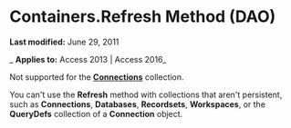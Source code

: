 
# Containers.Refresh Method (DAO)

 **Last modified:** June 29, 2011

 _ **Applies to:** Access 2013 | Access 2016_

Not supported for the  **[Connections](65d073be-a84b-e3f2-cb43-b87ffa60e497.md)** collection.

You can't use the  **Refresh** method with collections that aren't persistent, such as **Connections**, **Databases**, **Recordsets**, **Workspaces**, or the **QueryDefs** collection of a **Connection** object.
